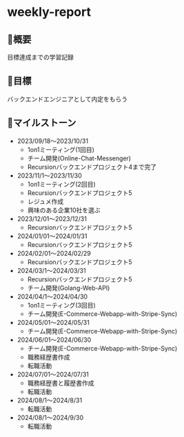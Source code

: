 # weekly-report

## 🌱概要

目標達成までの学習記録

## 🚀目標

バックエンドエンジニアとして内定をもらう

## 📆マイルストーン

- 2023/09/18〜2023/10/31
    - 1on1ミーティング(1回目)
    - チーム開発(Online-Chat-Messenger)
    - Recursionバックエンドプロジェクト4まで完了
- 2023/11/1〜2023/11/30
    - 1on1ミーティング(2回目)
    - Recursionバックエンドプロジェクト5
    - レジュメ作成
    - 興味のある企業10社を選ぶ
- 2023/12/01〜2023/12/31
    - Recursionバックエンドプロジェクト5
- 2024/01/01〜2024/01/31
    - Recursionバックエンドプロジェクト5
- 2024/02/01〜2024/02/29
    - Recursionバックエンドプロジェクト5
- 2024/03/1〜2024/03/31
    - Recursionバックエンドプロジェクト5
    - チーム開発(Golang-Web-API)
- 2024/04/1〜2024/04/30
    - 1on1ミーティング(3回目)
    - チーム開発(E-Commerce-Webapp-with-Stripe-Sync)
- 2024/05/01〜2024/05/31
    - チーム開発(E-Commerce-Webapp-with-Stripe-Sync)
- 2024/06/01〜2024/06/30
    - チーム開発(E-Commerce-Webapp-with-Stripe-Sync)
    - 職務経歴書作成
    - 転職活動
- 2024/07/01〜2024/07/31
    - 職務経歴書と履歴書作成
    - 転職活動
- 2024/08/1〜2024/8/31
    - 転職活動
- 2024/08/1〜2024/9/30
    - 転職活動
